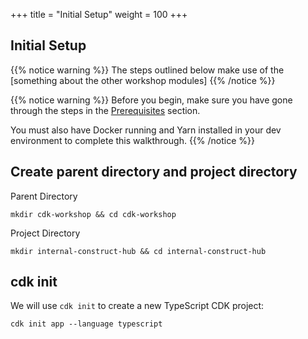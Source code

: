 +++
title = "Initial Setup"
weight = 100
+++

## Initial Setup

{{% notice warning %}}
The steps outlined below make use of the [something about the other workshop modules]
  {{% /notice %}}

{{% notice warning %}}
Before you begin, make sure you have gone through the steps in the [Prerequisites](/15-prerequisites.html) section.

You must also have Docker running and Yarn installed in your dev environment to complete this walkthrough.
{{% /notice %}}

## Create parent directory and project directory


Parent Directory 
```
mkdir cdk-workshop && cd cdk-workshop
```

Project Directory
```
mkdir internal-construct-hub && cd internal-construct-hub
```

## cdk init

We will use `cdk init` to create a new TypeScript CDK project:

```
cdk init app --language typescript
```
